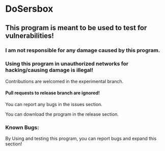 # DoSersbox
## This program is meant to be used to test for vulnerabilities!
### I am not responsible for any damage caused by this program. 
### Using this program in unauthorized networks for hacking/causing damage is illegal!

Contributions are welcomed in the experimental branch.

#### Pull requests to release branch are ignored!

You can report any bugs in the issues section.

You can download the program in the release section.

### Known Bugs:

By Using and testing this program, you can report bugs and expand this section!

